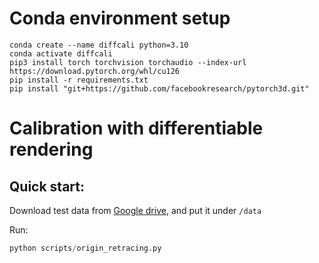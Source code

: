 # Conda environment setup

```
conda create --name diffcali python=3.10
conda activate diffcali
pip3 install torch torchvision torchaudio --index-url https://download.pytorch.org/whl/cu126
pip install -r requirements.txt
pip install "git+https://github.com/facebookresearch/pytorch3d.git"
```
# Calibration with differentiable rendering

## Quick start:
Download test data from [Google drive](https://drive.google.com/file/d/1DFUI_d4ouyvCbLwPtTMGt5AVkI4t26gf/view?usp=drive_link), and put it under `/data`


Run:
```python
python scripts/origin_retracing.py


